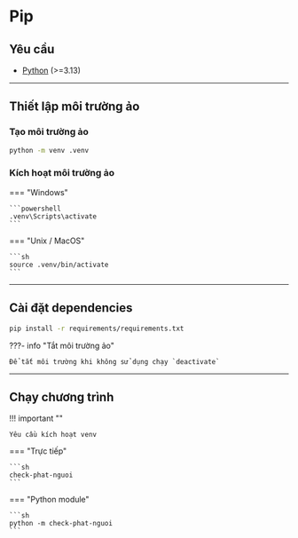 # Pip

## Yêu cầu

- [Python](https://www.python.org/downloads/) (>=3.13)

---

## Thiết lập môi trường ảo

### Tạo môi trường ảo

```sh
python -m venv .venv
```

### Kích hoạt môi trường ảo

=== "Windows"

    ```powershell
    .venv\Scripts\activate
    ```

=== "Unix / MacOS"

    ```sh
    source .venv/bin/activate
    ```

---

## Cài đặt dependencies

```sh
pip install -r requirements/requirements.txt
```

???- info "Tắt môi trường ảo"

    Để tắt môi trường khi không sử dụng chạy `deactivate`

---

## Chạy chương trình

!!! important ""

    Yêu cầu kích hoạt venv

=== "Trực tiếp"

    ```sh
    check-phat-nguoi
    ```

=== "Python module"

    ```sh
    python -m check-phat-nguoi
    ```
